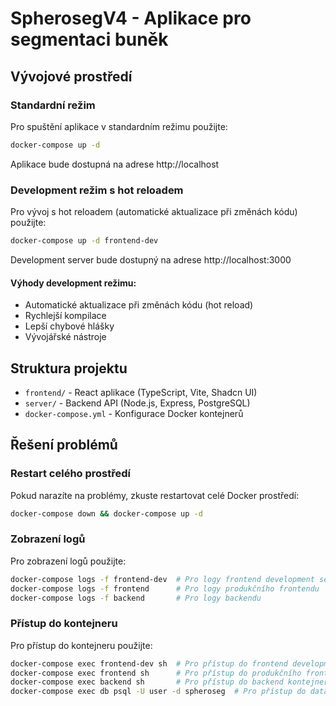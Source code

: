 # SpherosegV4 - Aplikace pro segmentaci buněk

## Vývojové prostředí

### Standardní režim

Pro spuštění aplikace v standardním režimu použijte:

```bash
docker-compose up -d
```

Aplikace bude dostupná na adrese http://localhost

### Development režim s hot reloadem

Pro vývoj s hot reloadem (automatické aktualizace při změnách kódu) použijte:

```bash
docker-compose up -d frontend-dev
```

Development server bude dostupný na adrese http://localhost:3000

#### Výhody development režimu:
- Automatické aktualizace při změnách kódu (hot reload)
- Rychlejší kompilace
- Lepší chybové hlášky
- Vývojářské nástroje

## Struktura projektu

- `frontend/` - React aplikace (TypeScript, Vite, Shadcn UI)
- `server/` - Backend API (Node.js, Express, PostgreSQL)
- `docker-compose.yml` - Konfigurace Docker kontejnerů

## Řešení problémů

### Restart celého prostředí

Pokud narazíte na problémy, zkuste restartovat celé Docker prostředí:

```bash
docker-compose down && docker-compose up -d
```

### Zobrazení logů

Pro zobrazení logů použijte:

```bash
docker-compose logs -f frontend-dev  # Pro logy frontend development serveru
docker-compose logs -f frontend      # Pro logy produkčního frontendu
docker-compose logs -f backend       # Pro logy backendu
```

### Přístup do kontejneru

Pro přístup do kontejneru použijte:

```bash
docker-compose exec frontend-dev sh  # Pro přístup do frontend development kontejneru
docker-compose exec frontend sh      # Pro přístup do produkčního frontend kontejneru
docker-compose exec backend sh       # Pro přístup do backend kontejneru
docker-compose exec db psql -U user -d spheroseg  # Pro přístup do databáze
```
